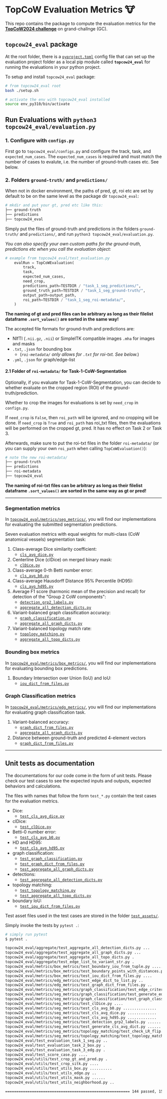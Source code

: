 # TopCoW Evaluation Metrics 🐮

This repo contains the package to compute the evaluation metrics for the [**TopCoW2024 challenge**](https://topcow24.grand-challenge.org/) on grand-challnge (GC).

## `topcow24_eval` package

At the root folder, there is a [`pyproject.toml`](./pyproject.toml) config file that can set up the evaluation project folder
as a local pip module called **`topcow24_eval`** for running the evaluations in your python project.

To setup and install `topcow24_eval` package:

```sh
# from topcow24_eval root
bash ./setup.sh

# activate the env with topcow24_eval installed
source env_py310/bin/activate
```

## Run Evaluations with `python3 topcow24_eval/evaluation.py`

### 1. Configure with `configs.py`

First go to `topcow24_eval/configs.py` and configure the track, task, and `expected_num_cases`.
The `expected_num_cases` is required and must match the number of cases to evalute, i.e. the number of ground-truth cases etc.
See below.

### 2. Folders `ground-truth/` and `predictions/`

When not in docker environment, the paths of pred, gt, roi etc
are set by default to be on the same level as the package dir `topcow24_eval`:

```sh
# mkdir and put your gt, pred etc like this:
├── ground-truth
├── predictions
├── topcow24_eval
```

Simply put the files of ground-truth and predictions in the folders `ground-truth/` and `predictions/`,
and run `python3 topcow24_eval/evaluation.py`.

_You can also specify your own custom paths for the ground-truth, predictions etc when you call the evaluation object:_

```py
# example from topcow24_eval/test_evaluation.py
    evalRun = TopCoWEvaluation(
        track,
        task,
        expected_num_cases,
        need_crop,
        predictions_path=TESTDIR / "task_1_seg_predictions/",
        ground_truth_path=TESTDIR / "task_1_seg_ground-truth/",
        output_path=output_path,
        roi_path=TESTDIR / "task_1_seg_roi-metadata/",
    )
```

**The naming of gt and pred files can be arbitrary as long as their filelist dataframe `.sort_values()` are sorted in the same way!**

The accepted file formats for ground-truth and predictions are:

- NIfTI (`.nii.gz`, `.nii`) or SimpleITK compatible images `.mha` for images and masks
- `.txt`, `.json` for bounding box
    - (_`roi-metadata/` only allows for `.txt` for roi-txt. See below._)
- `.yml`, `.json` for graph/edge-list

#### 2.1 Folder of `roi-metadata/` for Task-1-CoW-Segmentation

Optionally, if you evaluate for Task-1-CoW-Segmentation, you can decide to whether evaluate on the
cropped region (ROI) of the ground-truth/prediction.

Whether to crop the images for evaluations is set by `need_crop` in `configs.py`.

If `need_crop` is `False`, then `roi_path` will be ignored, and no cropping will be done.
If `need_crop` is `True` and `roi_path` has roi_txt files,
then the evaluations will be performed on the cropped gt, pred.
It has no effect on Task 2 or Task 3.

Afterwards, make sure to put the roi-txt files in the folder `roi-metadata/` (or you can supply your own `roi_path` when calling `TopCoWEvaluation()`):

```sh
# note the new roi-metadata/
├── ground-truth
├── predictions
├── roi-metadata
├── topcow24_eval
```

**The naming of roi-txt files can be arbitrary as long as their filelist dataframe `.sort_values()` are sorted in the same way as gt or pred!**

---

### Segmentation metrics

In [`topcow24_eval/metrics/seg_metrics/`](./topcow24_eval/metrics/seg_metrics/), you will find our implementations for evaluating the submitted segmentation predictions.

Seven evaluation metrics with equal weights for multi-class (CoW anatomical vessels) segmentation task:

1. Class-average Dice similarity coefficient:
    * [`cls_avg_dice.py`](./topcow24_eval/metrics/seg_metrics/cls_avg_dice.py)
2. Centerline Dice (clDice) on merged binary mask:
    * [`clDice.py`](./topcow24_eval/metrics/seg_metrics/clDice.py)
3. Class-average 0-th Betti number error:
    * [`cls_avg_b0.py`](./topcow24_eval/metrics/seg_metrics/cls_avg_b0.py)
4. Class-average Hausdorff Distance 95% Percentile (HD95):
    * [`cls_avg_hd95.py`](./topcow24_eval/metrics/seg_metrics/cls_avg_hd95.py)
5. Average F1 score (harmonic mean of the precision and recall) for detection of the "Group 2 CoW components":
    * [`detection_grp2_labels.py`](./topcow24_eval/metrics/seg_metrics/detection_grp2_labels.py)
    * [`aggregate_all_detection_dicts.py`](./topcow24_eval/aggregate/aggregate_all_detection_dicts.py)
6. Variant-balanced graph classification accuracy:
    * [`graph_classification.py`](./topcow24_eval/metrics/seg_metrics/graph_classification/graph_classification.py)
    * [`aggregate_all_graph_dicts.py`](./topcow24_eval/aggregate/aggregate_all_graph_dicts.py)
7. Variant-balanced topology match rate:
    * [`topology_matching.py`](./topcow24_eval/metrics/seg_metrics/topology_matching/topology_matching.py)
    * [`aggregate_all_topo_dicts.py`](./topcow24_eval/aggregate/aggregate_all_topo_dicts.py)

### Bounding box metrics

In [`topcow24_eval/metrics/box_metrics/`](./topcow24_eval/metrics/box_metrics/), you will find our implementations for evaluating bounding box predictions.

1. Boundary Intersection over Union (IoU) and IoU:
    * [`iou_dict_from_files.py`](./topcow24_eval/metrics/box_metrics/iou_dict_from_files.py)

### Graph Classification metrics

In [`topcow24_eval/metrics/edg_metrics/`](./topcow24_eval/metrics/edg_metrics/), you will find our implementations for evaluating graph classification task.

1. Variant-balanced accuracy:
    * [`graph_dict_from_files.py`](./topcow24_eval/metrics/edg_metrics/graph_dict_from_files.py)
    * [`aggregate_all_graph_dicts.py`](./topcow24_eval/aggregate/aggregate_all_graph_dicts.py)
2. Distance between ground-truth and predicted 4-element vectors
    * [`graph_dict_from_files.py`](./topcow24_eval/metrics/edg_metrics/graph_dict_from_files.py)

---

## Unit tests as documentation

The documentations for our code come in the form of unit tests.
Please check our test cases to see the expected inputs and outputs, expected behaviors and calculations.

The files with names that follow the form `test_*.py` contain the test cases for the evaluation metrics.

* Dice:
    * [`test_cls_avg_dice.py`](./topcow24_eval/metrics/seg_metrics/test_cls_avg_dice.py)
* clDice:
    * [`test_clDice.py`](./topcow24_eval/metrics/seg_metrics/test_clDice.py)
* Betti-0 number error:
    * [`test_cls_avg_b0.py`](./topcow24_eval/metrics/seg_metrics/test_cls_avg_b0.py)
* HD and HD95:
    * [`test_cls_avg_hd95.py`](./topcow24_eval/metrics/seg_metrics/test_cls_avg_hd95.py)
* graph classification:
    * [`test_graph_classification.py`](./topcow24_eval/metrics/seg_metrics/graph_classification/test_graph_classification.py)
    * [`test_graph_dict_from_files.py`](./topcow24_eval/metrics/edg_metrics/test_graph_dict_from_files.py)
    * [`test_aggregate_all_graph_dicts.py`](./topcow24_eval/aggregate/test_aggregate_all_graph_dicts.py)
* detections:
    * [`test_aggregate_all_detection_dicts.py`](./topcow24_eval/aggregate/test_aggregate_all_detection_dicts.py)
* topology matching:
    * [`test_topology_matching.py`](./topcow24_eval/metrics/seg_metrics/topology_matching/test_topology_matching.py)
    * [`test_aggregate_all_topo_dicts.py`](./topcow24_eval/aggregate/test_aggregate_all_topo_dicts.py)
* boundary IoU:
    * [`test_iou_dict_from_files.py`](./topcow24_eval/metrics/box_metrics/test_iou_dict_from_files.py)

Test asset files used in the test cases are stored in the folder [`test_assets/`](./test_assets/).

Simply invoke the tests by `pytest .`:

```bash
# simply run pytest
$ pytest .

topcow24_eval/aggregate/test_aggregate_all_detection_dicts.py ...                                                                            [  2%]
topcow24_eval/aggregate/test_aggregate_all_graph_dicts.py ...                                                                                [  4%]
topcow24_eval/aggregate/test_aggregate_all_topo_dicts.py .                                                                                   [  4%]
topcow24_eval/aggregate/test_edge_list_to_variant_str.py .                                                                                   [  5%]
topcow24_eval/metrics/box_metrics/test_boundary_iou_from_tuple.py ...........                                                                [ 13%]
topcow24_eval/metrics/box_metrics/test_boundary_points_with_distances.py .....                                                               [ 16%]
topcow24_eval/metrics/box_metrics/test_iou_dict_from_files.py ....                                                                           [ 19%]
topcow24_eval/metrics/edg_metrics/test_edge_dict_to_list.py ..                                                                               [ 20%]
topcow24_eval/metrics/edg_metrics/test_graph_dict_from_files.py ..                                                                           [ 22%]
topcow24_eval/metrics/seg_metrics/graph_classification/test_edge_criteria.py ..                                                              [ 23%]
topcow24_eval/metrics/seg_metrics/graph_classification/test_generate_edgelist.py ...                                                         [ 25%]
topcow24_eval/metrics/seg_metrics/graph_classification/test_graph_classification.py .                                                        [ 26%]
topcow24_eval/metrics/seg_metrics/test_clDice.py ....                                                                                        [ 29%]
topcow24_eval/metrics/seg_metrics/test_cls_avg_b0.py ...............                                                                         [ 39%]
topcow24_eval/metrics/seg_metrics/test_cls_avg_dice.py .............                                                                         [ 48%]
topcow24_eval/metrics/seg_metrics/test_cls_avg_hd95.py .............                                                                         [ 57%]
topcow24_eval/metrics/seg_metrics/test_detection_grp2_labels.py ........                                                                     [ 63%]
topcow24_eval/metrics/seg_metrics/test_generate_cls_avg_dict.py ..........                                                                   [ 70%]
topcow24_eval/metrics/seg_metrics/topology_matching/test_check_LR_flip.py ..                                                                 [ 71%]
topcow24_eval/metrics/seg_metrics/topology_matching/test_topology_matching.py ........                                                       [ 77%]
topcow24_eval/test_evaluation_task_1_seg.py ..                                                                                               [ 78%]
topcow24_eval/test_evaluation_task_2_box.py .                                                                                                [ 79%]
topcow24_eval/test_evaluation_task_3_edg.py .                                                                                                [ 79%]
topcow24_eval/test_score_case.py ....                                                                                                        [ 82%]
topcow24_eval/utils/test_crop_gt_and_pred.py .                                                                                               [ 83%]
topcow24_eval/utils/test_crop_sitk.py ....                                                                                                   [ 86%]
topcow24_eval/utils/test_utils_box.py ..........                                                                                             [ 93%]
topcow24_eval/utils/test_utils_edge.py ..                                                                                                    [ 94%]
topcow24_eval/utils/test_utils_mask.py ......                                                                                                [ 98%]
topcow24_eval/utils/test_utils_neighborhood.py ..                                                                                            [100%]

======================================================== 144 passed, 15 warnings in 10.54s =========================================================
```
